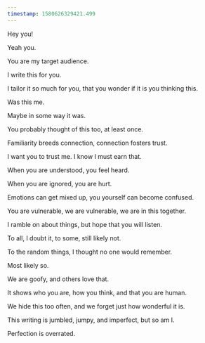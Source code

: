 ```yaml
---
timestamp: 1580626329421.499
---
```

Hey you!

Yeah you.

You are my target audience.

I write this for you.

I tailor it so much for you, that you wonder if it is you thinking this.

Was this me.

Maybe in some way it was.

You probably thought of this too, at least once.

Familiarity breeds connection, connection fosters trust.

I want you to trust me. I know I must earn that.

When you are understood, you feel heard.

When you are ignored, you are hurt.

Emotions can get mixed up, you yourself can become confused.

You are vulnerable, we are vulnerable, we are in this together.

I ramble on about things, but hope that you will listen.

To all, I doubt it, to some, still likely not.

To the random things, I thought no one would remember.

Most likely so.

We are goofy, and others love that.

It shows who you are, how you think, and that you are human.

We hide this too often, and we forget just how wonderful it is.

This writing is jumbled, jumpy, and imperfect, but so am I.

Perfection is overrated.

